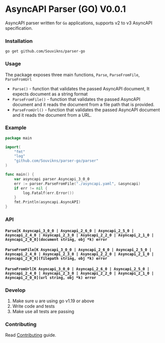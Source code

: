 
# AsyncAPI Parser (GO) V0.0.1

AsyncAPI parser written for `Go` applications, supports v2 to v3 AsyncAPI specification. 

### Installation

```
go get github.com/Souvikns/parser-go
```

### Usage 
The package exposes three main functions, `Parse`, `ParseFromFile`, `ParseFromUrl`

- `Parse()` - function that validates the passed AsyncAPI document, It expects document as a string format
- `ParseFromFile()` - function that validates the passed AsyncAPI document and it reads the document from a file path that is provided.
- `ParseFromUrl()` - function that validates the passed AsyncAPI document and it reads the document from a URL.

### Example

```go
package main

import(
    "fmt"
    "log"
    "github.com/Souvikns/parser-go/parser"
)

func main() {
    var asyncapi parser.Asyncapi_3_0_0
    err := parser.ParseFromFile("./asyncapi.yaml", &asyncapi)
    if err != nil {
        log.Fatalf(err.Error())
    }
    fmt.Println(asyncapi.AsyncAPI)
}
```

### API

#### `Parse[K Asyncapi_3_0_0 | Asyncapi_2_6_0 | Asyncapi_2_5_0 | Asyncapi_2_4_0 | Asyncapi_2_3_0 | Asyncapi_2_2_0 | Asyncapi_2_1_0 | Asyncapi_2_0_0](document string, obj *k) error`


#### `ParseFromFile[K Asyncapi_3_0_0 | Asyncapi_2_6_0 | Asyncapi_2_5_0 | Asyncapi_2_4_0 | Asyncapi_2_3_0 | Asyncapi_2_2_0 | Asyncapi_2_1_0 | Asyncapi_2_0_0](filepath string, obj *k) error`

#### `ParseFromUrl[K Asyncapi_3_0_0 | Asyncapi_2_6_0 | Asyncapi_2_5_0 | Asyncapi_2_4_0 | Asyncapi_2_3_0 | Asyncapi_2_2_0 | Asyncapi_2_1_0 | Asyncapi_2_0_0](url string, obj *k) error`


### Develop

1. Make sure u are using go v1.19 or above
2. Write code and tests 
3. Make use all tests are passing


### Contributing

Read [Contributing](https://github.com/asyncapi/.github/blob/master/CONTRIBUTING.md) guide. 
